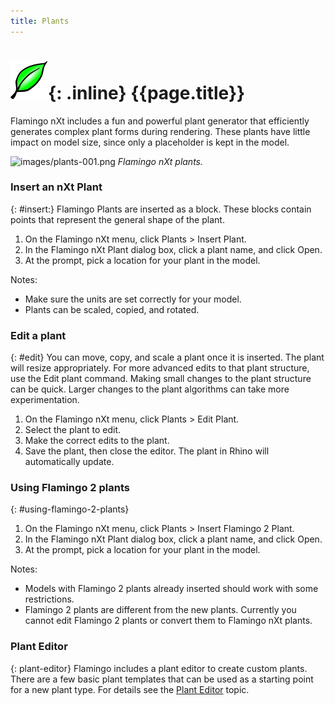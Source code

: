 ```yaml
---
title: Plants
---
```


# ![images/plants.svg](images/plants.svg){: .inline} {{page.title}}
Flamingo nXt includes a fun and powerful plant generator that efficiently generates complex plant forms during rendering. These plants have little impact on model size, since only a placeholder is kept in the model.

![images/plants-001.png](images/plants-001.png)
*Flamingo nXt plants.*

### Insert an nXt Plant
{: #insert:}
Flamingo Plants are inserted as a block.  These blocks contain points that represent the general shape of the plant.

1. On the Flamingo nXt menu, click Plants > Insert Plant.
1. In the Flamingo nXt Plant dialog box, click a plant name, and click Open.
1. At the prompt, pick a location for your plant in the model.

Notes:

* Make sure the units are set correctly for your model.
* Plants can be scaled, copied, and rotated.

### Edit a plant
{: #edit}
You can move, copy, and scale a plant once it is inserted. The plant will resize appropriately. For more advanced edits to that plant structure, use the Edit plant command. Making small changes to the plant structure can be quick.  Larger changes to the plant algorithms can take more experimentation.

1. On the Flamingo nXt menu, click Plants > Edit Plant.
1. Select the plant to edit.
1. Make the correct edits to the plant.
1. Save the plant, then close the editor.  The plant in Rhino will automatically update.

### Using Flamingo 2 plants
{: #using-flamingo-2-plants}
1. On the Flamingo nXt menu, click Plants > Insert Flamingo 2 Plant.
1. In the Flamingo nXt Plant dialog box, click a plant name, and click Open.
1. At the prompt, pick a location for your plant in the model.

Notes:

* Models with Flamingo 2 plants already inserted should work with some restrictions.
* Flamingo 2 plants are different from the new plants. Currently you cannot edit Flamingo 2 plants or convert them to Flamingo nXt plants.

### Plant Editor
{: plant-editor}
Flamingo includes a plant editor to create custom plants.  There are a few basic plant templates that can be used as a starting point for a new plant type.  For details see the [Plant Editor](plant-editor.html) topic.
